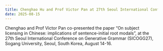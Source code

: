 ```yaml
---
title: Chenghao Hu and Prof Victor Pan at 27th Seoul International Conference on Generative Grammar (SICOGG27) 2025
date: 2025-08-15
---
```


Chenghao and Prof Victor Pan co-presented the paper “On subject licensing in Chinese: implications of sentence-initial root modals”, at the 27th Seoul International Conference on Generative Grammar (SICOGG27), Sogang University, Seoul, South Korea, August 14-16.
<!--more-->
